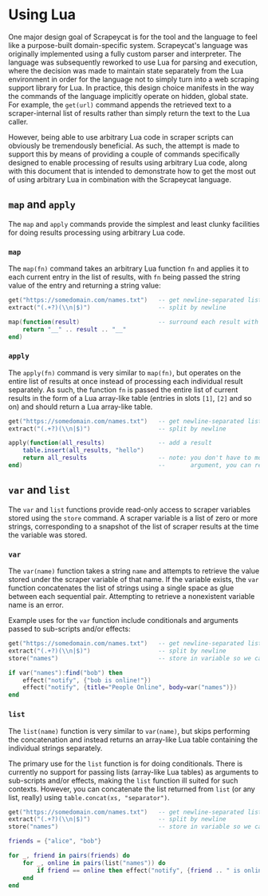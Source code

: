 # Using Lua

One major design goal of Scrapeycat is for the tool and the language to feel like a purpose-built
domain-specific system. Scrapeycat's language was originally implemented using a fully custom
parser and interpreter. The language was subsequently reworked to use Lua for parsing and execution,
where the decision was made to maintain state separately from the Lua environment in order for the
language not to simply turn into a web scraping support library for Lua. In practice, this design
choice manifests in the way the commands of the language implicitly operate on hidden, global state.
For example, the `get(url)` command appends the retrieved text to a scraper-internal list of results
rather than simply return the text to the Lua caller.

However, being able to use arbitrary Lua code in scraper scripts can obviously be tremendously
beneficial. As such, the attempt is made to support this by means of providing a couple of commands
specifically designed to enable processing of results using arbitrary Lua code, along with this
document that is intended to demonstrate how to get the most out of using arbitrary Lua in
combination with the Scrapeycat language.

## `map` and `apply`

The `map` and `apply` commands provide the simplest and least clunky facilities for doing results
processing using arbitrary Lua code.

### `map`

The `map(fn)` command takes an arbitrary Lua function `fn` and applies it to each current entry in
the list of results, with `fn` being passed the string value of the entry and returning a string
value:

<!-- test {
    "input": "alice\nbob\ncharlie\n",
    "output": ["__alice__", "__bob__", "__charlie__"]
} -->
```lua
get("https://somedomain.com/names.txt")   -- get newline-separated list of names
extract("(.+?)(\\n|$)")                   -- split by newline

map(function(result)                      -- surround each result with double underlines
    return "__" .. result .. "__"
end)
```

### `apply`

The `apply(fn)` command is very similar to `map(fn)`, but operates on the entire list of results at
once instead of processing each individual result separately. As such, the function `fn` is passed
the entire list of current results in the form of a Lua array-like table (entries in slots `[1]`,
`[2]` and so on) and should return a Lua array-like table.

<!-- test {
    "input": "alice\nbob\ncharlie\n",
    "output": ["alice", "bob", "charlie", "hello"]
} -->
```lua
get("https://somedomain.com/names.txt")   -- get newline-separated list of names
extract("(.+?)(\\n|$)")                   -- split by newline

apply(function(all_results)               -- add a result
    table.insert(all_results, "hello")
    return all_results                    -- note: you don't have to modify and return the input
end)                                      --       argument, you can return any table
```

## `var` and `list`

The `var` and `list` functions provide read-only access to scraper variables stored using the
`store` command. A scraper variable is a list of zero or more strings, corresponding to a snapshot
of the list of scraper results at the time the variable was stored.

### `var`

The `var(name)` function takes a string `name` and attempts to retrieve the value stored under the
scraper variable of that name. If the variable exists, the `var` function concatenates the list of
strings using a single space as glue between each sequential pair. Attempting to retrieve a
nonexistent variable name is an error.

Example uses for the `var` function include conditionals and arguments passed to sub-scripts and/or
effects:

<!-- test {
    "input": "alice\nbob\ncharlie\n",
    "effects": [
        {
            "name": "notify",
            "args": [ "bob is online!" ]
        },
        {
            "name": "notify",
            "args": [ "alice", "bob", "charlie" ],
            "kwargs": {
                "title": "People Online",
                "body": "alice bob charlie"
            }
        }
    ]
} -->
```lua
get("https://somedomain.com/names.txt")   -- get newline-separated list of names
extract("(.+?)(\\n|$)")                   -- split by newline
store("names")                            -- store in variable so we can access using `var`

if var("names"):find("bob") then
    effect("notify", {"bob is online!"})
    effect("notify", {title="People Online", body=var("names")})
end
```

### `list`

The `list(name)` function is very similar to `var(name)`, but skips performing the concatenation
and instead returns an array-like Lua table containing the individual strings separately.

The primary use for the `list` function is for doing conditionals. There is currently no support
for passing lists (array-like Lua tables) as arguments to sub-scripts and/or effects, making the
`list` function ill suited for such contexts. However, you can concatenate the list returned from
`list` (or any list, really) using `table.concat(xs, "separator")`.

<!-- test {
    "input": "alice\nbob\ncharlie\n",
    "effects": [
        {
            "name": "notify",
            "args": [ "alice is online!" ]
        },
        {
            "name": "notify",
            "args": [ "bob is online!" ]
        }
    ]
} -->
```lua
get("https://somedomain.com/names.txt")   -- get newline-separated list of names
extract("(.+?)(\\n|$)")                   -- split by newline
store("names")                            -- store in variable so we can access using `list`

friends = {"alice", "bob"}

for _, friend in pairs(friends) do
    for _, online in pairs(list("names")) do
        if friend == online then effect("notify", {friend .. " is online!"}) end
    end
end
```

